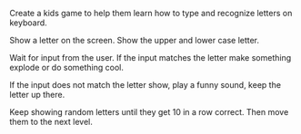 Create a kids game to help them learn how to type and recognize letters on keyboard.

Show a letter on the screen. Show the upper and lower case letter.

Wait for input from the user. If the input matches the letter make something explode or do something cool.

If the input does not match the letter show, play a funny sound, keep the letter up there.

Keep showing random letters until they get 10 in a row correct. Then move them to the next level.

